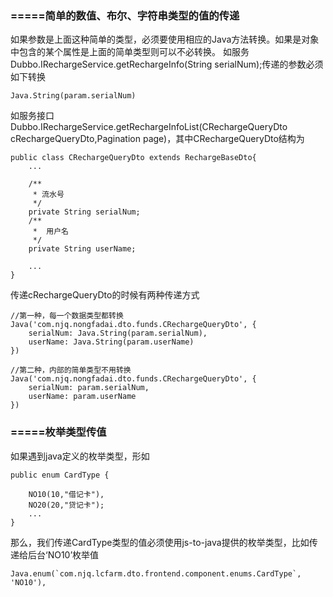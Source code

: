 ### =====简单的数值、布尔、字符串类型的值的传递
如果参数是上面这种简单的类型，必须要使用相应的Java方法转换。如果是对象中包含的某个属性是上面的简单类型则可以不必转换。
如服务Dubbo.IRechargeService.getRechargeInfo(String serialNum);传递的参数必须如下转换
```
Java.String(param.serialNum)
```
如服务接口Dubbo.IRechargeService.getRechargeInfoList(CRechargeQueryDto cRechargeQueryDto,Pagination page)，其中CRechargeQueryDto结构为
```
public class CRechargeQueryDto extends RechargeBaseDto{
	...

	/**
	 * 流水号
	 */
	private String serialNum;
	/**
	 * 	用户名
	 */
	private String userName;

	...
}
```
传递cRechargeQueryDto的时候有两种传递方式
```
//第一种，每一个数据类型都转换
Java('com.njq.nongfadai.dto.funds.CRechargeQueryDto', {
	serialNum: Java.String(param.serialNum),
	userName: Java.String(param.userName)
})

//第二种，内部的简单类型不用转换
Java('com.njq.nongfadai.dto.funds.CRechargeQueryDto', {
	serialNum: param.serialNum,
	userName: param.userName
})
```
### =====枚举类型传值
如果遇到java定义的枚举类型，形如
```
public enum CardType {
	
    NO10(10,"借记卡"),
    NO20(20,"贷记卡");  
    ...
}
```
那么，我们传递CardType类型的值必须使用js-to-java提供的枚举类型，比如传递给后台‘NO10’枚举值
```
Java.enum(`com.njq.lcfarm.dto.frontend.component.enums.CardType`, 'NO10'),
```